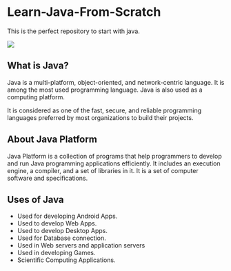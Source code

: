 # Learn-Java-From-Scratch
This is the perfect repository to start with java.

 <img align="center" src="https://img.icons8.com/color/144/000000/java-coffee-cup-logo--v1.png"/>

## What is Java?

Java is a multi-platform, object-oriented, and network-centric language. It is among the most used programming language. Java is also used as a computing platform.

It is considered as one of the fast, secure, and reliable programming languages preferred by most organizations to build their projects.

## About Java Platform

Java Platform is a collection of programs that help programmers to develop and run Java programming applications efficiently. It includes an execution engine, a compiler, and a set of libraries in it. It is a set of computer software and specifications.

## Uses of Java

- Used for developing Android Apps.
- Used to develop Web Apps.
- Used to develop Desktop Apps.
- Used for Database connection.
- Used in Web servers and application servers
- Used in developing Games.
- Scientific Computing Applications.
